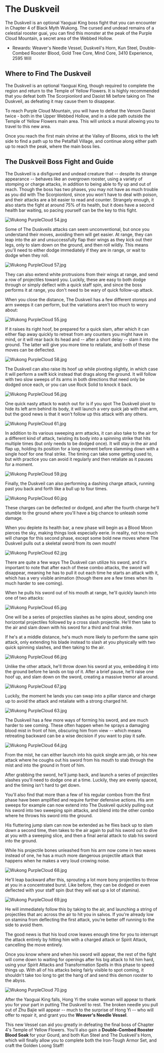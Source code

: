 # The Duskveil

The Duskveil is an optional Yaoguai King boss fight that you can encounter in Chapter 4 of Black Myth Wukong. The cursed and undead remains of a celestial rooster guai, you can find this monster at the peak of the Purple Cloud Mountain, a secret area of the Webbed Hollow. 

  * Rewards: Weaver's Needle Vessel, Duskveil's Horn, Kun Steel, Double-Combed Rooster Blood, Gold Tree Core, Mind Core, 3410 Experience, 2595 Will

## Where to Find The Duskveil

The Duskveil is an optional Yaoguai King, though required to complete the region and return to the Temple of Yellow Flowers. It is highly recommended that you defeat both The Scorpionlord and Daoist Mi before taking on The Duskveil, as defeating it may cause them to disappear. 

To reach Purple Cloud Mountain, you will have to defeat the Venom Daoist twice - both in the Upper Webbed Hollow, and in a side path outside the Temple of Yellow Flowers main area. This will unlock a mural allowing you to travel to this new area. 

Once you reach the first main shrine at the Valley of Blooms, stick to the left side to find a path up to the Petalfall Village, and continue along either path up to reach the peak, where the main boss lies. 

## The Duskveil Boss Fight and Guide

The Duskveil is a disfigured and undead creature that -- despite its strange appearance -- behaves like an overgrown rooster, using a variety of stomping or charge attacks, in addition to being able to fly up and out of reach. Though the boss has two phases, you may not have as much trouble as you did with The Scorpionlord, since you won't have to deal with poison, and their attacks are a bit easier to read and counter. Strangely enough, it also starts the fight at around 75% of its health, but it does have a second health bar waiting, so pacing yourself can be the key to this fight. 

![Wukong PurpleCloud 54.jpg](https://oyster.ignimgs.com/mediawiki/apis.ign.com/black-myth-wukong/0/09/Wukong_PurpleCloud_54.jpg)

Some of The Duskveils attacks can seem unconventional, but once you understand their moves, avoiding them will get easier. At range, they can leap into the air and unsuccessfully flap their wings as they kick out their legs, only to slam down on the ground, and then roll wildly. This means you'll need to either dodge immediately if they are in range, or wait to dodge when they roll. 

![Wukong PurpleCloud 57.jpg](https://oyster.ignimgs.com/mediawiki/apis.ign.com/black-myth-wukong/c/cc/Wukong_PurpleCloud_57.jpg)

They can also extend white protrusions from their wings at range, and send a row of projectiles toward you. Luckily, these are easy to both dodge through or simply deflect with a quick staff spin, and since the boss performs it at range, you don't need to be wary of quick follow-up attack. 

When you close the distance, The Duskveil has a few different stomps and arm sweeps it can perform, but the variations aren't too much to worry about: 

![Wukong PurpleCloud 55.jpg](https://oyster.ignimgs.com/mediawiki/apis.ign.com/black-myth-wukong/4/42/Wukong_PurpleCloud_55.jpg)

If it raises its right hoof, be prepared for a quick slam, after which it can either flap away quickly to retreat from any counters you might have in mind, or it will rear back its head and -- after a short delay -- slam it into the ground. The latter will give you more time to retaliate, and both of these moves can be deflected. 

![Wukong PurpleCloud 58.jpg](https://oyster.ignimgs.com/mediawiki/apis.ign.com/black-myth-wukong/1/15/Wukong_PurpleCloud_58.jpg)

The Duskveil can also raise its hoof up while pivoting slightly, in which case it will perform a swift kick instead that drags along the ground. It will follow with two slow sweeps of its arms in both directions that need only be dodged once each, or you can use Rock Solid to knock it back. 

![Wukong PurpleCloud 56.jpg](https://oyster.ignimgs.com/mediawiki/apis.ign.com/black-myth-wukong/5/5b/Wukong_PurpleCloud_56.jpg)

One quick nasty attack to watch out for is if you spot The Duskveil pivot to hide its left arm behind its body, it will launch a very quick jab with that arm, but the good news is that it won't follow up this attack with any others. 

![Wukong PurpleCloud 61.jpg](https://oyster.ignimgs.com/mediawiki/apis.ign.com/black-myth-wukong/9/9a/Wukong_PurpleCloud_61.jpg)

In addition to its various sweeping arm attacks, it can also take to the air for a different kind of attack, twisting its body into a spinning strike that hits multiple times (but only needs to be dodged once). It will stay in the air and flap up, holding its position for a long moment before slamming down with a single hoof for one final strike. The timing can take some getting used to, but with practice you can avoid it regularly and then retaliate as it pauses for a moment. 

![Wukong PurpleCloud 59.jpg](https://oyster.ignimgs.com/mediawiki/apis.ign.com/black-myth-wukong/f/f0/Wukong_PurpleCloud_59.jpg)

Finally, the Duskveil can also performing a dashing charge attack, running past you back and forth like a bull up to four times. 

![Wukong PurpleCloud 60.jpg](https://oyster.ignimgs.com/mediawiki/apis.ign.com/black-myth-wukong/d/d1/Wukong_PurpleCloud_60.jpg)

These charges can be deflected or dodged, and after the fourth charge he'll stumble to the ground where you'll have a big chance to unleash some damage. 

When you deplete its health bar, a new phase will begin as a Blood Moon pierces the sky, making things look especially eerie. In reality, not too much will change for this second phase, except some bold new moves where The Duskveil pulls out a skeletal sword from its own mouth! 

![Wukong PurpleCloud 62.jpg](https://oyster.ignimgs.com/mediawiki/apis.ign.com/black-myth-wukong/8/8f/Wukong_PurpleCloud_62.jpg)

There are quite a few ways The Duskveil can utilize his sword, and it's important to note that after each of these combo attacks, the sword will disappear, meaning he has to pull it out each time he starts an attack with it, which has a very visible animation (though there are a few times when its much harder to see coming). 

When he pulls his sword out of his mouth at range, he'll quickly launch into one of two attacks: 

![Wukong PurpleCloud 65.jpg](https://oyster.ignimgs.com/mediawiki/apis.ign.com/black-myth-wukong/8/8a/Wukong_PurpleCloud_65.jpg)

One will be a series of projectiles slashes as he spins about, sending one horizontal projectiles followed by a cross slash projectile. He'll then take to the air and slam down with his sword for a third and final strike. 

If he's at a middle distance, he's much more likely to perform the same spin attack, only extending his blade instead to slash at you physically with two quick spinning slashes, and then taking to the air. 

![Wukong PurpleCloud 66.jpg](https://oyster.ignimgs.com/mediawiki/apis.ign.com/black-myth-wukong/c/c9/Wukong_PurpleCloud_66.jpg)

Unlike the other attack, he'll throw down his sword at you, embedding it into the ground before he lands on top of it. After a brief pause, he'll raise one hoof up, and slam down on the sword, creating a massive tremor all around. 

![Wukong PurpleCloud 67.jpg](https://oyster.ignimgs.com/mediawiki/apis.ign.com/black-myth-wukong/e/eb/Wukong_PurpleCloud_67.jpg)

Luckily, the moment he lands you can swap into a pillar stance and charge up to avoid the attack and retaliate with a strong charged hit. 

![Wukong PurpleCloud 63.jpg](https://oyster.ignimgs.com/mediawiki/apis.ign.com/black-myth-wukong/5/5b/Wukong_PurpleCloud_63.jpg)

The Duskveil has a few more ways of forming his sword, and are much harder to see coming. These often happen when he sprays a damaging blood mist in front of him, obscuring him from view -- which means retreating backward can be a wise decision if you want to play it safe. 

![Wukong PurpleCloud 64.jpg](https://oyster.ignimgs.com/mediawiki/apis.ign.com/black-myth-wukong/1/10/Wukong_PurpleCloud_64.jpg)

From the mist, he can either launch into his quick single arm jab, or his new attack where he coughs out his sword from his mouth to stab through the mist and into the ground in front of him. 

After grabbing the sword, he'll jump back, and launch a series of projectiles slashes you'll need to dodge one at a time. Luckily, they are evenly spaced, and the timing isn't hard to get down. 

You'll also find that more than a few of his regular combos from the first phase have been amplified and require further defensive actions. His arm sweeps for example can now extend into The Duskveil quickly pulling out his sword into two sweeping spin attacks, and blend into the other combo where he throws his sword into the ground. 

His fluttering jump slam can now be extended as he flies back up to slam down a second time, then takes to the air again to pull his sword out to dive at you with a sweeping slice, and then a final aerial attack to stab his sword into the ground. 

While his projectile bones unleashed from his arm now come in two waves instead of one, he has a much more dangerous projectile attack that happens when he makes a very loud crowing noise. 

![Wukong PurpleCloud 68.jpg](https://oyster.ignimgs.com/mediawiki/apis.ign.com/black-myth-wukong/2/24/Wukong_PurpleCloud_68.jpg)

He'll leap backward after this, sprouting a lot more bony projectiles to throw at you in a concentrated burst. Like before, they can be dodged or even deflected with your staff spin (but they will eat up a lot of stamina). 

![Wukong PurpleCloud 69.jpg](https://oyster.ignimgs.com/mediawiki/apis.ign.com/black-myth-wukong/9/94/Wukong_PurpleCloud_69.jpg)

He will immediately follow this by taking to the air, and launching a string of projectiles that arc across the air to hit you in salvos. If you're already low on stamina from deflecting the first attack, you're better off running to the side to avoid them. 

The good news is that his loud crow leaves enough time for you to interrupt the attack entirely by hitting him with a charged attack or Spirit Attack, cancelling the move entirely. 

Once you know where and when his sword will appear, the rest of the fight will come down to waiting for openings after his big attack to hit him hard, using your Spirit Attacks and Transformation Spells in this phase to speed things up. With all of his attacks being fairly visible to spot coming, it shouldn't take too long to get the hang of and send this demon rooster to the abyss. 

![Wukong PurpleCloud 70.jpg](https://oyster.ignimgs.com/mediawiki/apis.ign.com/black-myth-wukong/a/ae/Wukong_PurpleCloud_70.jpg)

After the Yaoguai King falls, Hong Yi the snake woman will appear to thank you for your part in putting The Duskveil to rest. The broken needle you pull out of Zhu Bajie will appear -- much to the surprise of Hong Yi -- who will offer to repair it, and grant you the **Weaver's Needle Vessel**. 

This new Vessel can aid you greatly in defeating the final boss of Chapter 4's Temple of Yellow Flowers. You'll also gain a **Double-Combed Rooster Blood Soak** for your Gourd, and both Kun Steel and The Duskveil's Horn, which will finally allow you to complete both the Iron-Tough Armor Set, and craft the Golden Loong Staff! 
